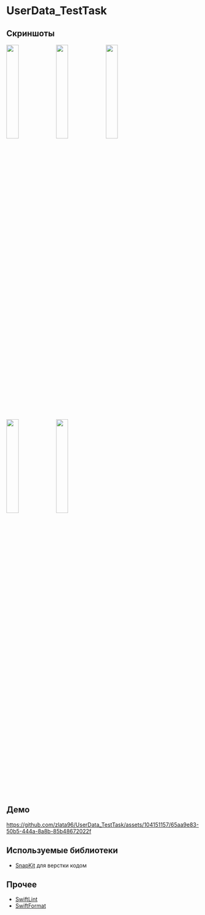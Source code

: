 # UserData_TestTask

## Скриншоты

<img src="https://github.com/zlata96/UserData_TestTask/assets/104151157/183c2378-0aba-4163-b6fc-9854084900c3"  width="25%" height="25%">
<img src="https://github.com/zlata96/UserData_TestTask/assets/104151157/2fb4b607-dbfb-4cd0-b446-172139c938b3"  width="25%" height="25%">
<img src="https://github.com/zlata96/UserData_TestTask/assets/104151157/fcd231da-9f4a-48ea-80b3-f9ff7bc52298"  width="25%" height="25%">
<img src="https://github.com/zlata96/UserData_TestTask/assets/104151157/b1c652d4-ce2b-4355-adb8-3343db11ce60"  width="25%" height="25%">
<img src="https://github.com/zlata96/UserData_TestTask/assets/104151157/e876a0c6-1303-4f60-a87c-59c32ec08a29"  width="25%" height="25%">

## Демо

https://github.com/zlata96/UserData_TestTask/assets/104151157/65aa9e83-50b5-444a-8a8b-85b48672022f

## Используемые библиотеки

-   [SnapKit](https://github.com/SnapKit/SnapKit) для верстки кодом

## Прочее 

-   [SwiftLint](https://github.com/realm/SwiftLint)
-   [SwiftFormat](https://github.com/nicklockwood/SwiftFormat)

